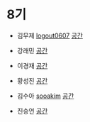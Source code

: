 # 8기

-  김무제 [logout0607](https://github.com/logout0607)
[공간](https://github.com/StudyFork/GoogryAndroidArchitectureStudy/tree/master/2003/logout0607)

-  강래민 [](https://github.com/)
[공간](https://github.com/StudyFork/GoogryAndroidArchitectureStudy/tree/master/2003/)

- 이경재 [](https://github.com/)
[공간](https://github.com/StudyFork/GoogryAndroidArchitectureStudy/tree/master/2003/)

- 황성진 [](https://github.com/)
[공간](https://github.com/StudyFork/GoogryAndroidArchitectureStudy/tree/master/2003/)

- 김수아 [sooakim](https://github.com/sooakim)
[공간](https://github.com/StudyFork/GoogryAndroidArchitectureStudy/tree/master/2003/sooakim)

- 진승언 [](https://github.com/)
[공간](https://github.com/StudyFork/GoogryAndroidArchitectureStudy/tree/master/2003/)

